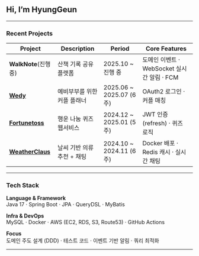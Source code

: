 ##  Hi, I’m HyungGeun  

---

###  Recent Projects

| Project | Description | Period | Core Features |
|----------|--------------|---------|----------------|
| **WalkNote**(진행중) | 산책 기록 공유 플랫폼 | 2025.10 ~ 진행 중 | 도메인 이벤트 · WebSocket 실시간 알림 · FCM |
| [**Wedy**](https://github.com/Wedvice/Wedvice_BE) | 예비부부를 위한 커플 플래너 | 2025.06 ~ 2025.07 (6주) | OAuth2 로그인 · 커플 매칭 |
| [**Fortunetoss**](https://github.com/fortunetoss/backend) | 행운 나눔 퀴즈 웹서비스 | 2024.12 ~ 2025.01 (5주) | JWT 인증 (refresh) · 퀴즈 로직 |
| [**WeatherClaus**](https://github.com/Weather-Claus-Team/weather-claus-be) | 날씨 기반 의류 추천 + 채팅 | 2024.10 ~ 2024.11 (6주) | Docker 배포 · Redis 캐시 · 실시간 채팅 |


---

###  Tech Stack  

**Language & Framework**  
Java 17 · Spring Boot · JPA · QueryDSL · MyBatis  

**Infra & DevOps**  
MySQL · Docker · AWS (EC2, RDS, S3, Route53) · GitHub Actions  

**Focus**  
도메인 주도 설계 (DDD) · 테스트 코드 · 이벤트 기반 알림 · 쿼리 최적화  

---
